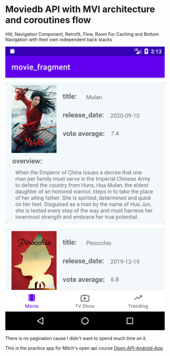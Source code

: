 # Moviedb API with MVI architecture and coroutines flow

Hilt, Navigation Component, Retrofit, Flow, Room For Caching and Bottom Navigation with their own independent back stacks

![screenshot](https://github.com/mehranj73/MVI-Flow-MovieDb/blob/master/readme_files/s1.png)

There is no pagination cause I didn't want to spend much time on it. 

This is the practice app for Mitch's open api course [Open-API-Android-App](https://github.com/mitchtabian/Open-API-Android-App)
